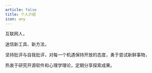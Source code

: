 ```yaml
---
article: false
title: 个人介绍
icon: any
---
```


互联网人，

迷信新工具、新方法，

坚持批评与自我批评，对每一个机遇保持开放的态度，勇于尝试新鲜事物，

热衷于研究开源软件和心理学理论，定期分享探索成果。
